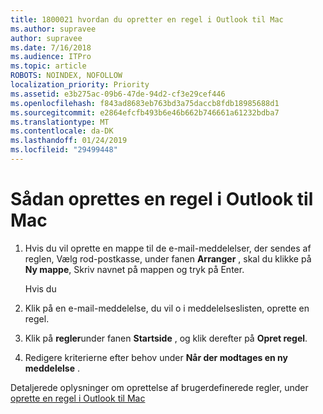 ```yaml
---
title: 1800021 hvordan du opretter en regel i Outlook til Mac
ms.author: supravee
author: supravee
ms.date: 7/16/2018
ms.audience: ITPro
ms.topic: article
ROBOTS: NOINDEX, NOFOLLOW
localization_priority: Priority
ms.assetid: e3b275ac-09b6-47de-94d2-cf3e29cef446
ms.openlocfilehash: f843ad8683eb763bd3a75daccb8fdb18985688d1
ms.sourcegitcommit: e2864efcfb493b6e46b662b746661a61232bdba7
ms.translationtype: MT
ms.contentlocale: da-DK
ms.lasthandoff: 01/24/2019
ms.locfileid: "29499448"
---
```

# <a name="how-to-create-a-rule-in-outlook-for-mac"></a>Sådan oprettes en regel i Outlook til Mac

1. Hvis du vil oprette en mappe til de e-mail-meddelelser, der sendes af reglen, Vælg rod-postkasse, under fanen **Arranger** , skal du klikke på **Ny mappe**, Skriv navnet på mappen og tryk på Enter.
    
    Hvis du 
    
2. Klik på en e-mail-meddelelse, du vil o i meddelelseslisten, oprette en regel.
    
3. Klik på **regler**under fanen **Startside** , og klik derefter på **Opret regel**.
    
4. Redigere kriterierne efter behov under **Når der modtages en ny meddelelse** . 
    
Detaljerede oplysninger om oprettelse af brugerdefinerede regler, under [oprette en regel i Outlook til Mac](https://aka.ms/AA1uy0v)
  

